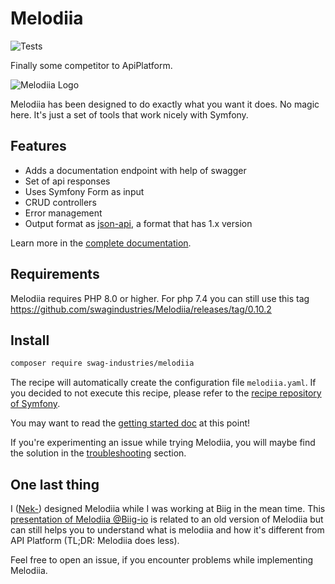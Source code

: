 Melodiia
========

![Tests](https://github.com/swagindustries/Melodiia/workflows/Test%20suite/badge.svg)

Finally some competitor to ApiPlatform.

![Melodiia Logo](resources/logo_melodiia.png)

Melodiia has been designed to do exactly what you want it does. No magic here. It's just a set of tools that
work nicely with Symfony.

Features
--------

- Adds a documentation endpoint with help of swagger
- Set of api responses
- Uses Symfony Form as input
- CRUD controllers
- Error management
- Output format as [json-api](https://jsonapi.org/), a format that has 1.x version

Learn more in the [complete documentation](https://melodiia.swag.industries).

Requirements
-------
Melodiia requires PHP 8.0 or higher. For php 7.4 you can still use this tag
https://github.com/swagindustries/Melodiia/releases/tag/0.10.2

Install
-------

```bash
composer require swag-industries/melodiia
```

The recipe will automatically create the configuration file `melodiia.yaml`. If you decided to not execute this recipe,
please refer to the
[recipe repository of Symfony](https://github.com/symfony/recipes-contrib/tree/master/swag-industries/melodiia).


You may want to read the [getting started doc](./docs/getting-started.md) at this point!

If you're experimenting an issue while trying Melodiia, you will maybe find the solution in the [troubleshooting](./docs/troubleshooting.md) section.

One last thing
--------------

I ([Nek-](https://github.com/Nek-)) designed Melodiia while I was working at Biig in the mean time. This [presentation of Melodiia @Biig-io](https://docs.google.com/presentation/d/1dtxUOzZFGRq7Ar5YV5aZ6AN60RhDbf_0OcXKj5iiDS8/edit?usp=sharing) is related to an old version of Melodiia but can still helps you to understand what is melodiia and how it's different from API Platform (TL;DR: Melodiia does less).

Feel free to open an issue, if you encounter problems while implementing Melodiia.
